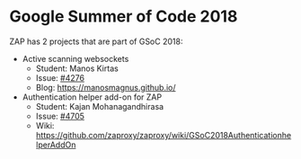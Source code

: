 # Google Summer of Code 2018

ZAP has 2 projects that are part of GSoC 2018:

* Active scanning websockets
  * Student: Manos Kirtas
  * Issue:  [#4276](https://github.com/zaproxy/zaproxy/issues/4276)
  * Blog: https://manosmagnus.github.io/
* Authentication helper add-on for ZAP
  * Student: Kajan Mohanagandhirasa 
  * Issue: [#4705](https://github.com/zaproxy/zaproxy/issues/4705)
  * Wiki: https://github.com/zaproxy/zaproxy/wiki/GSoC2018AuthenticationhelperAddOn
